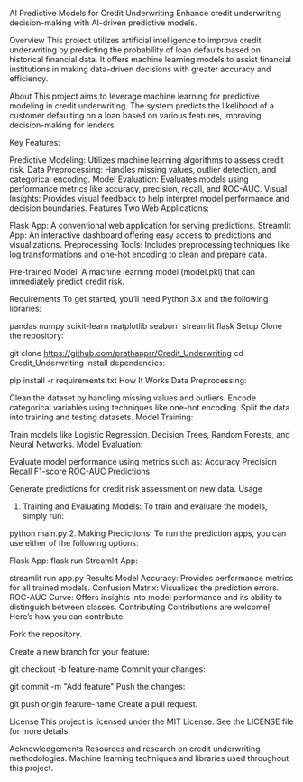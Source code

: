 AI Predictive Models for Credit Underwriting
Enhance credit underwriting decision-making with AI-driven predictive models.

Overview
This project utilizes artificial intelligence to improve credit underwriting by predicting the probability of loan defaults based on historical financial data. It offers machine learning models to assist financial institutions in making data-driven decisions with greater accuracy and efficiency.

About
This project aims to leverage machine learning for predictive modeling in credit underwriting. The system predicts the likelihood of a customer defaulting on a loan based on various features, improving decision-making for lenders.

Key Features:

Predictive Modeling: Utilizes machine learning algorithms to assess credit risk.
Data Preprocessing: Handles missing values, outlier detection, and categorical encoding.
Model Evaluation: Evaluates models using performance metrics like accuracy, precision, recall, and ROC-AUC.
Visual Insights: Provides visual feedback to help interpret model performance and decision boundaries.
Features
Two Web Applications:

Flask App: A conventional web application for serving predictions.
Streamlit App: An interactive dashboard offering easy access to predictions and visualizations.
Preprocessing Tools: Includes preprocessing techniques like log transformations and one-hot encoding to clean and prepare data.

Pre-trained Model: A machine learning model (model.pkl) that can immediately predict credit risk.

Requirements
To get started, you’ll need Python 3.x and the following libraries:

pandas
numpy
scikit-learn
matplotlib
seaborn
streamlit
flask
Setup
Clone the repository:


git clone https://github.com/prathapprr/Credit_Underwriting
cd Credit_Underwriting
Install dependencies:


pip install -r requirements.txt
How It Works
Data Preprocessing:

Clean the dataset by handling missing values and outliers.
Encode categorical variables using techniques like one-hot encoding.
Split the data into training and testing datasets.
Model Training:

Train models like Logistic Regression, Decision Trees, Random Forests, and Neural Networks.
Model Evaluation:

Evaluate model performance using metrics such as:
Accuracy
Precision
Recall
F1-score
ROC-AUC
Predictions:

Generate predictions for credit risk assessment on new data.
Usage
1. Training and Evaluating Models:
To train and evaluate the models, simply run:

python main.py
2. Making Predictions:
To run the prediction apps, you can use either of the following options:

Flask App:
flask run
Streamlit App:


streamlit run app.py
Results
Model Accuracy: Provides performance metrics for all trained models.
Confusion Matrix: Visualizes the prediction errors.
ROC-AUC Curve: Offers insights into model performance and its ability to distinguish between classes.
Contributing
Contributions are welcome! Here’s how you can contribute:

Fork the repository.

Create a new branch for your feature:


git checkout -b feature-name
Commit your changes:


git commit -m "Add feature"
Push the changes:

git push origin feature-name
Create a pull request.

License
This project is licensed under the MIT License. See the LICENSE file for more details.

Acknowledgements
Resources and research on credit underwriting methodologies.
Machine learning techniques and libraries used throughout this project.





